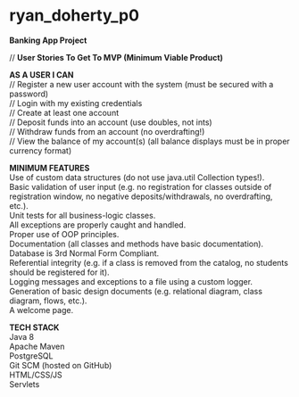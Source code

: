 # ryan_doherty_p0

<b>Banking App Project</b><br>

// <b>User Stories To Get To MVP (Minimum Viable Product)</b><br>

<b>AS A USER I CAN</b><br>
// Register a new user account with the system (must be secured with a password)<br>
// Login with my existing credentials<br>
// Create at least one account<br>
// Deposit funds into an account (use doubles, not ints)<br>
// Withdraw funds from an account (no overdrafting!)<br>
// View the balance of my account(s) (all balance displays must be in proper currency format) <br>

<b>MINIMUM FEATURES</b><br>
Use of custom data structures (do not use java.util Collection types!).<br>
Basic validation of user input (e.g. no registration for classes outside of registration window, no negative deposits/withdrawals, no overdrafting, etc.).<br>
Unit tests for all business-logic classes.<br>
All exceptions are properly caught and handled.<br>
Proper use of OOP principles.<br>
Documentation (all classes and methods have basic documentation).<br>
Database is 3rd Normal Form Compliant.<br>
Referential integrity (e.g. if a class is removed from the catalog, no students should be registered for it).<br>
Logging messages and exceptions to a file using a custom logger.<br>
Generation of basic design documents (e.g. relational diagram, class diagram, flows, etc.).<br>
A welcome page.<br>

<b>TECH STACK</b><br>
Java 8<br>
Apache Maven<br>
PostgreSQL <br>
Git SCM (hosted on GitHub)<br>
HTML/CSS/JS<br>
Servlets<br>
